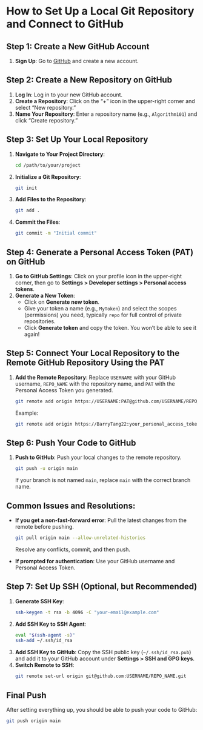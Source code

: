 
# How to Set Up a Local Git Repository and Connect to GitHub

## Step 1: Create a New GitHub Account
1. **Sign Up**: Go to [GitHub](https://github.com) and create a new account.

## Step 2: Create a New Repository on GitHub
1. **Log In**: Log in to your new GitHub account.
2. **Create a Repository**: Click on the “+” icon in the upper-right corner and select “New repository.”
3. **Name Your Repository**: Enter a repository name (e.g., `Algorithm101`) and click “Create repository.”

## Step 3: Set Up Your Local Repository
1. **Navigate to Your Project Directory**:
   ```bash
   cd /path/to/your/project
   ```
2. **Initialize a Git Repository**:
   ```bash
   git init
   ```
3. **Add Files to the Repository**:
   ```bash
   git add .
   ```
4. **Commit the Files**:
   ```bash
   git commit -m "Initial commit"
   ```

## Step 4: Generate a Personal Access Token (PAT) on GitHub
1. **Go to GitHub Settings**: Click on your profile icon in the upper-right corner, then go to **Settings > Developer settings > Personal access tokens**.
2. **Generate a New Token**:
   - Click on **Generate new token**.
   - Give your token a name (e.g., `MyToken`) and select the scopes (permissions) you need, typically `repo` for full control of private repositories.
   - Click **Generate token** and copy the token. You won’t be able to see it again!

## Step 5: Connect Your Local Repository to the Remote GitHub Repository Using the PAT
1. **Add the Remote Repository**:
   Replace `USERNAME` with your GitHub username, `REPO_NAME` with the repository name, and `PAT` with the Personal Access Token you generated.
   ```bash
   git remote add origin https://USERNAME:PAT@github.com/USERNAME/REPO_NAME.git
   ```

   Example:
   ```bash
   git remote add origin https://BarryTang22:your_personal_access_token@github.com/BarryTang22/Algorithm101.git
   ```

## Step 6: Push Your Code to GitHub
1. **Push to GitHub**:
   Push your local changes to the remote repository.
   ```bash
   git push -u origin main
   ```
   If your branch is not named `main`, replace `main` with the correct branch name.

## Common Issues and Resolutions:
- **If you get a non-fast-forward error**: Pull the latest changes from the remote before pushing.
   ```bash
   git pull origin main --allow-unrelated-histories
   ```
   Resolve any conflicts, commit, and then push.

- **If prompted for authentication**: Use your GitHub username and Personal Access Token.

## Step 7: Set Up SSH (Optional, but Recommended)
1. **Generate SSH Key**:
   ```bash
   ssh-keygen -t rsa -b 4096 -C "your-email@example.com"
   ```
2. **Add SSH Key to SSH Agent**:
   ```bash
   eval "$(ssh-agent -s)"
   ssh-add ~/.ssh/id_rsa
   ```
3. **Add SSH Key to GitHub**:
   Copy the SSH public key (`~/.ssh/id_rsa.pub`) and add it to your GitHub account under **Settings > SSH and GPG keys**.
4. **Switch Remote to SSH**:
   ```bash
   git remote set-url origin git@github.com:USERNAME/REPO_NAME.git
   ```

## Final Push
After setting everything up, you should be able to push your code to GitHub:
```bash
git push origin main
```
